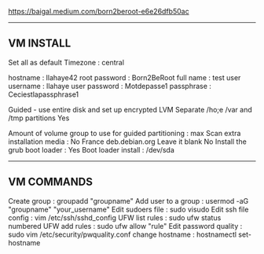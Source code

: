 https://baigal.medium.com/born2beroot-e6e26dfb50ac

------------
VM INSTALL
------------

Set all as default
Timezone : central

hostname : llahaye42
root password : Born2BeRoot
full name : test user
username : llahaye
user password : Motdepasse1
passphrase : Ceciestlapassphrase1

Guided - use entire disk and set up encrypted LVM
Separate /ho;e /var and /tmp partitions
Yes

Amount of volume group to use for guided partitioning : max
Scan extra installation media : No
France
deb.debian.org
Leave it blank
No
Install the grub boot loader : Yes
Boot loader install : /dev/sda


------------
VM COMMANDS
------------

Create group : groupadd "groupname"
Add user to a group : usermod -aG "groupname" "your_username"
Edit sudoers file : sudo visudo
Edit ssh file config : vim /etc/ssh/sshd_config
UFW list rules : sudo ufw status numbered
UFW add rules : sudo ufw allow "rule"
Edit password quality : sudo vim /etc/security/pwquality.conf
change hostname : hostnamectl set-hostname 

